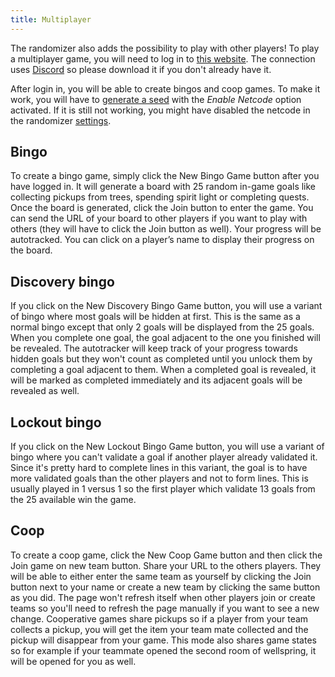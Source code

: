 ```yaml
---
title: Multiplayer
---
```


The randomizer also adds the possibility to play with other players! To play a multiplayer game, you will need to log in to [this website](https://wotw.orirando.com/). The connection uses [Discord](https://discord.com/) so please download it if you don't already have it.

After login in, you will be able to create bingos and coop games. To make it work, you will have to [generate a seed](https://github.com/sparkle-preference/OriWotwRandomizerClient/wiki/Seed-generation) with the _Enable Netcode_ option activated. If it is still not working, you might have disabled the netcode in the randomizer [settings](https://github.com/sparkle-preference/OriWotwRandomizerClient/wiki/Settings).

## Bingo
To create a bingo game, simply click the New Bingo Game button after you have logged in. It will generate a board with 25 random in-game goals like collecting pickups from trees, spending spirit light or completing quests. Once the board is generated, click the Join button to enter the game. You can send the URL of your board to other players if you want to play with others (they will have to click the Join button as well). Your progress will be autotracked. You can click on a player’s name to display their progress on the board.

## Discovery bingo
If you click on the New Discovery Bingo Game button, you will use a variant of bingo where most goals will be hidden at first. This is the same as a normal bingo except that only 2 goals will be displayed from the 25 goals. When you complete one goal, the goal adjacent to the one you finished will be revealed. The autotracker will keep track of your progress towards hidden goals but they won't count as completed until you unlock them by completing a goal adjacent to them. When a completed goal is revealed, it will be marked as completed immediately and its adjacent goals will be revealed as well.

## Lockout bingo
If you click on the New Lockout Bingo Game button, you will use a variant of bingo where you can't validate a goal if another player already validated it. Since it's pretty hard to complete lines in this variant, the goal is to have more validated goals than the other players and not to form lines. This is usually played in 1 versus 1 so the first player which validate 13 goals from the 25 available win the game.

## Coop
To create a coop game, click the New Coop Game button and then click the Join game on new team button. Share your URL to the others players. They will be able to either enter the same team as yourself by clicking the Join button next to your name or create a new team by clicking the same button as you did. The page won't refresh itself when other players join or create teams so you'll need to refresh the page manually if you want to see a new change.
Cooperative games share pickups so if a player from your team collects a pickup, you will get the item your team mate collected and the pickup will disappear from your game. This mode also shares game states so for example if your teammate opened the second room of wellspring, it will be opened for you as well.
